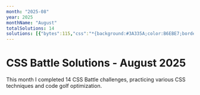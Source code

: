 ```yaml
---
month: "2025-08"
year: 2025
monthName: "August"
totalSolutions: 14
solutions: [{"bytes":115,"css":"*{background:#3A335A;color:B6EBE7;border:6vh solid;*{border-width:18 164;margin:60 0;box-shadow:25ch -5em,-25ch 5em","date":"2025-08-01","difficulty":"medium","has_image":true,"screenshot":"target-1-comparison.png","target":213},{"bytes":287,"css":"\u0026amp;{border-radius:5vw;outline:5em solid#31938C;margin:25 60;background:#fff;*{margin:60 30-30;background:repeating-linear-gradient(#31938C 0 5vw,#0000 0 50px)0-5px,repeating-linear-gradient(90deg,#31938C 0 5vw,#fff 0 50px)}p{background:#31938C;width:30;height:50;margin:20;+p{margin:60 170","date":"2025-08-02","difficulty":"easy","has_image":true,"screenshot":"target-1-comparison.png","target":214},{"bytes":114,"css":"*{background:#243D83;color:fff;margin:80 190 140 130;box-shadow:0 0 0 5vw,60px 60px 0 5vw;*{margin:20;color:243D83","date":"2025-08-03","difficulty":"medium","has_image":true,"screenshot":"target-1-comparison.png","target":215},{"bytes":235,"css":"\u0026amp;{background:linear-gradient(#EBE77E)50%50%/50%80px no-repeat#D94E4E}p{margin:10 282 0 2;border:5vw solid#EBE77E;border-radius:55px 45px 45px 55px;height:240;+p{margin:-280 2 0 282;+dl{background:#D94E4E;margin:-160;width:550;height:40","date":"2025-08-04","difficulty":"easy","has_image":true,"screenshot":"target-1-comparison.png","target":216},{"bytes":247,"css":"\u0026amp;{background:#FEFF58;border-block:25vw solid#423F36;*{width:240;height:60;background:var(--b,#D94E4E);margin:20-115;border-radius:var(--a,50%);position:fixed;\u0026gt;*{--b:#3E5AA9;margin:0 390;\u0026gt;*{--b:#423F36;height:100;--a:5vw;rotate:45deg;margin:100-145","date":"2025-08-05","difficulty":"easy","has_image":true,"screenshot":"target-1-comparison.png","target":217},{"bytes":230,"css":"*{background:#23384B;margin:0 20 0 0;width:420;+*{display:flex}p{width:190;height:300;background:radial-gradient(1q at 179px 230px,#88EBF8 16q,#23384B 0 37q,#0000 0),linear-gradient(#88EBF8 35vw,#0000 0 40vw,#88EBF8 0)}+p{scale:-1","date":"2025-08-06","difficulty":"easy","has_image":true,"screenshot":"target-1-comparison.png","target":218},{"bytes":282,"css":"*{--t:#0000 16q,#fff 0 37q,#0000 0;margin:0 20 0 0;width:420;+\u0026amp;{display:flex}p{background:radial-gradient(1q at 94.2%23.3%,var(--t)),radial-gradient(1q at 5.8%76.7%,var(--t)),radial-gradient(1q at 94.2%76.7%,var(--t)),linear-gradient(#F88889 35vw,#0000 0 40vw,#F88889 0)}+p{scale:-1","date":"2025-08-07","difficulty":"easy","has_image":true,"screenshot":"target-1-comparison.png","target":219},{"bytes":244,"css":"*{background:#3A335A;+*{background:linear-gradient(90deg,#FADE8B var(--t,148q),#0000 0)var(--b,90px);margin:180 120 232;p{--t:40%;--b:5em;margin:var(--r,-110-100);width:100;height:60;+p{--r:100-100;+p{--r:-161-140;+p{--r:102 200;+p{--r:-162 160","date":"2025-08-08","difficulty":"easy","has_image":true,"screenshot":"target-1-comparison.png","target":220},{"bytes":240,"css":"\u0026amp;{background:#FADE8B;margin:17 72 17 42;*{background:radial-gradient(1q at 50%100%,#FADE8B 30px,#31938C 0 70px,#FADE8B)50px -45vw/25vw repeat-x,conic-gradient(at 40px 55vw,#0000 50%,#135853 0 75%,#31938C 0)30px/25vw;border-radius:0 70px 0 0","date":"2025-08-09","difficulty":"easy","has_image":true,"screenshot":"target-1-comparison.png","target":221},{"bytes":135,"css":"\u0026amp;{background:linear-gradient(45deg,#EBE77E 67q,#243D83 0 99q,#328FC1 0);margin:10 60 70 120;box-shadow:-32q 32q#243D83,0 0 0 2in#328FC1","date":"2025-08-10","difficulty":"medium","has_image":true,"screenshot":"target-1-comparison.png","target":222},{"bytes":227,"css":"*{background:var(--t,#B673A6);border-radius:30px}[a]{border:30px solid#D9D9D9;padding:60}p{--t:#D9D9D9;width:40;height:40;margin:130 172;+p{--t:#619EBF;margin:-150 242;+p{margin:-220 242 0-78;+p{margin:-210 92;+p{margin:170 252","date":"2025-08-11","difficulty":"easy","has_image":true,"screenshot":"target-1-comparison.png","target":223},{"bytes":181,"css":"\u0026amp;{background:linear-gradient(105deg,#0000 44.9%,#fff 0 171q,#0000 0)space#7E6293;margin:50 75}p{border:32q solid#fff;border-radius:1in;width:30;height:60;margin:-8;+p{margin:-40 152","date":"2025-08-12","difficulty":"medium","has_image":true,"screenshot":"target-1-comparison.png","target":224},{"bytes":193,"css":"*{border-radius:var(--t,30px);background:#5A9F48;border:5vw solid#23384B;margin:110 90;height:120;*{--t:0;height:80;margin:40 50;border-width:20 20 0;p{--t:1in 1in 0 0 ;margin:-160-60;height:60","date":"2025-08-13","difficulty":"medium","has_image":true,"screenshot":"target-1-comparison.png","target":225},{"bytes":188,"css":"\u0026amp;{background:#F3AC3C;margin:92 112 32;*{--t:radial-gradient(1q,#000 5vw,#0000)50%;background:var(--t)/99%15vw,var(--t)-15vw/15vw,radial-gradient(1q at 50%0,#0000 5ch,#000 0 5pc,#0000)0 5vw","date":"2025-08-14","difficulty":"medium","has_image":true,"screenshot":"target-1-comparison.png","target":226}]
---
```


# CSS Battle Solutions - August 2025

This month I completed 14 CSS Battle challenges, practicing various CSS techniques and code golf optimization.


